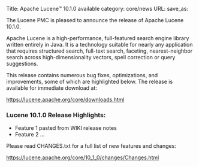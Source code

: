 Title: Apache Lucene™ 10.1.0 available
category: core/news
URL:
save_as:

The Lucene PMC is pleased to announce the release of Apache Lucene 10.1.0.

Apache Lucene is a high-performance, full-featured search engine library written entirely in Java. It is a technology suitable for nearly any application that requires structured search, full-text search, faceting, nearest-neighbor search across high-dimensionality vectors, spell correction or query suggestions.

This release contains numerous bug fixes, optimizations, and improvements, some of which are highlighted below. The release is available for immediate download at:

  <https://lucene.apache.org/core/downloads.html>

### Lucene 10.1.0 Release Highlights:

 * Feature 1 pasted from WIKI release notes
 * Feature 2 ...

Please read CHANGES.txt for a full list of new features and changes:

  <https://lucene.apache.org/core/10_1_0/changes/Changes.html>